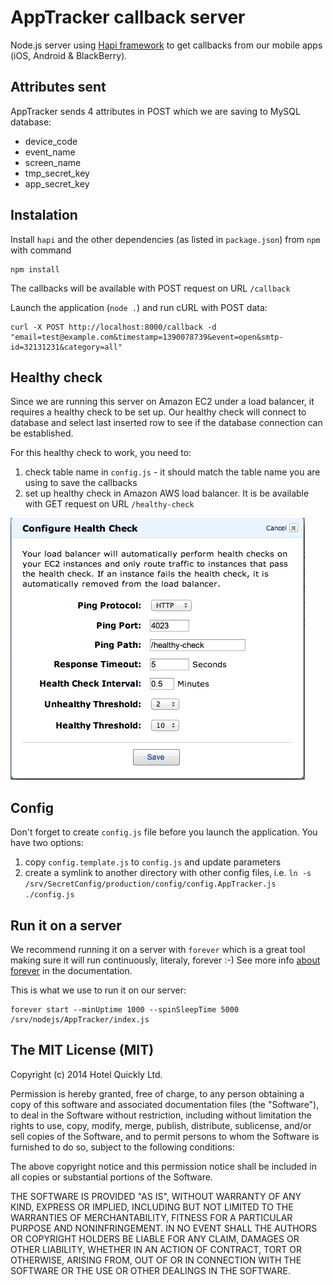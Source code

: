 # AppTracker callback server

Node.js server using [Hapi framework](http://www.hapijs.com) to get callbacks from our mobile apps (iOS, Android & BlackBerry).

## Attributes sent

AppTracker sends 4 attributes in POST which we are saving to MySQL database:
* device_code
* event_name
* screen_name
* tmp_secret_key
* app_secret_key

## Instalation

Install ```hapi``` and the other dependencies (as listed in ```package.json```) from ```npm``` with command

```shell
npm install
```

The callbacks will be available with POST request on URL ```/callback```

Launch the application (```node .```) and run cURL with POST data:
```
curl -X POST http://localhost:8000/callback -d "email=test@example.com&timestamp=1390078739&event=open&smtp-id=32131231&category=all"
```

## Healthy check

Since we are running this server on Amazon EC2 under a load balancer, it requires a healthy check to be set up. Our healthy check will connect to database and select last inserted row to see if the database connection can be established.

For this healthy check to work, you need to:

1. check table name in ```config.js``` - it should match the table name you are using to save the callbacks
2. set up healthy check in Amazon AWS load balancer. It is be available with GET request on URL ```/healthy-check```

![Healthy Check setup](./docs/img/aws-healthy-check-setup.png)

## Config

Don't forget to create ```config.js``` file before you launch the application. You have two options:

1. copy ```config.template.js``` to ```config.js``` and update parameters
2. create a symlink to another directory with other config files, i.e. ```ln -s /srv/SecretConfig/production/config/config.AppTracker.js ./config.js```

## Run it on a server

We recommend running it on a server with ```forever``` which is a great tool making sure it will run continuously, literaly, forever :-) See more info [about forever](https://github.com/nodejitsu/forever) in the documentation.

This is what we use to run it on our server:
```shell
forever start --minUptime 1000 --spinSleepTime 5000 /srv/nodejs/AppTracker/index.js
```

## The MIT License (MIT)

Copyright (c) 2014 Hotel Quickly Ltd.

Permission is hereby granted, free of charge, to any person obtaining a copy
of this software and associated documentation files (the "Software"), to deal
in the Software without restriction, including without limitation the rights
to use, copy, modify, merge, publish, distribute, sublicense, and/or sell
copies of the Software, and to permit persons to whom the Software is
furnished to do so, subject to the following conditions:

The above copyright notice and this permission notice shall be included in
all copies or substantial portions of the Software.

THE SOFTWARE IS PROVIDED "AS IS", WITHOUT WARRANTY OF ANY KIND, EXPRESS OR
IMPLIED, INCLUDING BUT NOT LIMITED TO THE WARRANTIES OF MERCHANTABILITY,
FITNESS FOR A PARTICULAR PURPOSE AND NONINFRINGEMENT. IN NO EVENT SHALL THE
AUTHORS OR COPYRIGHT HOLDERS BE LIABLE FOR ANY CLAIM, DAMAGES OR OTHER
LIABILITY, WHETHER IN AN ACTION OF CONTRACT, TORT OR OTHERWISE, ARISING FROM,
OUT OF OR IN CONNECTION WITH THE SOFTWARE OR THE USE OR OTHER DEALINGS IN
THE SOFTWARE.
